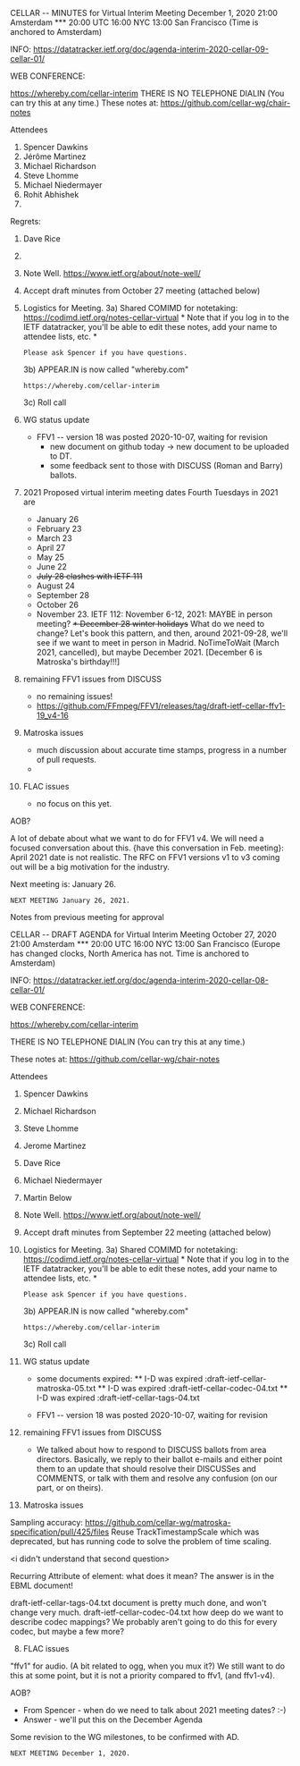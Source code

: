 CELLAR -- MINUTES for Virtual Interim Meeting
December 1, 2020     21:00 Amsterdam  ***
                       20:00 UTC
                       16:00 NYC
                       13:00 San Francisco
(Time is anchored to Amsterdam)

INFO:
   https://datatracker.ietf.org/doc/agenda-interim-2020-cellar-09-cellar-01/

WEB CONFERENCE:

   https://whereby.com/cellar-interim
   THERE IS NO TELEPHONE DIALIN (You can try this at any time.)
   These notes at: https://github.com/cellar-wg/chair-notes


Attendees

1. Spencer Dawkins
2. Jérôme Martinez
3. Michael Richardson
4. Steve Lhomme
5. Michael Niedermayer
6. Rohit Abhishek
7.


Regrets:
1. Dave Rice
2.


1. Note Well.  https://www.ietf.org/about/note-well/
2. Accept draft minutes from October 27 meeting (attached below)

3. Logistics for Meeting.
   3a) Shared COMIMD for notetaking:
       https://codimd.ietf.org/notes-cellar-virtual
       * Note that if you log in to the IETF datatracker, you'll
       be able to edit these notes, add your name to attendee
       lists, etc. *

       Please ask Spencer if you have questions.

   3b) APPEAR.IN is now called "whereby.com"

       https://whereby.com/cellar-interim

   3c) Roll call

4. WG status update

   * FFV1 -- version 18 was posted 2020-10-07, waiting for revision
       * new document on github today -> new document to be uploaded to DT.
       * some feedback sent to those with DISCUSS (Roman and Barry) ballots.


5. 2021 Proposed virtual interim meeting dates
   Fourth Tuesdays in 2021 are
   * January 26
   * February 23
   * March 23
   * April 27
   * May 25
   * June 22
   * ~~July 28 clashes with IETF 111~~
   * August 24
   * September 28
   * October 26
   * November 23.   IETF 112: November 6-12, 2021: MAYBE in person meeting?
   ~~* December 28 winter holidays~~
   What do we need to change?
   Let's book this pattern, and then, around 2021-09-28, we'll see if we want to meet in person in Madrid.
   NoTimeToWait (March 2021, cancelled), but maybe December 2021.
   [December 6 is Matroska's birthday!!!]


6. remaining FFV1 issues from DISCUSS
   * no remaining issues!
   * https://github.com/FFmpeg/FFV1/releases/tag/draft-ietf-cellar-ffv1-19_v4-16

7. Matroska issues
   * much discussion about accurate time stamps, progress in a number of pull requests.
   *

8. FLAC issues
   * no focus on this yet.


AOB?

A lot of debate about what we want to do for FFV1 v4.
We will need a focused conversation about this. {have this conversation in Feb. meeting}:  April 2021 date is not realistic.
The RFC on FFV1 versions v1 to v3 coming out will be a big motivation for the industry.

Next meeting is: January 26.


    NEXT MEETING January 26, 2021.

Notes from previous meeting for approval

CELLAR -- DRAFT AGENDA for Virtual Interim Meeting
October 27, 2020     21:00 Amsterdam  ***
                       20:00 UTC
                       16:00 NYC
                       13:00 San Francisco
(Europe has changed clocks, North America has not. Time is anchored to Amsterdam)

INFO:
   https://datatracker.ietf.org/doc/agenda-interim-2020-cellar-08-cellar-01/

WEB CONFERENCE:

   https://whereby.com/cellar-interim

   THERE IS NO TELEPHONE DIALIN (You can try this at any time.)

   These notes at: https://github.com/cellar-wg/chair-notes

   Attendees
1. Spencer Dawkins
2. Michael Richardson
3. Steve Lhomme
4. Jerome Martinez
5. Dave Rice
6. Michael Niedermayer
7. Martin Below

1. Note Well.  https://www.ietf.org/about/note-well/
2. Accept draft minutes from September 22 meeting (attached below)

3. Logistics for Meeting.
   3a) Shared COMIMD for notetaking:
       https://codimd.ietf.org/notes-cellar-virtual
       * Note that if you log in to the IETF datatracker, you'll
       be able to edit these notes, add your name to attendee
       lists, etc. *

       Please ask Spencer if you have questions.

   3b) APPEAR.IN is now called "whereby.com"

       https://whereby.com/cellar-interim

   3c) Roll call

4. WG status update
   * some documents expired:
   ** I-D was expired :draft-ietf-cellar-matroska-05.txt
   ** I-D was expired :draft-ietf-cellar-codec-04.txt
   ** I-D was expired :draft-ietf-cellar-tags-04.txt

   * FFV1 -- version 18 was posted 2020-10-07, waiting for revision


5. remaining FFV1 issues from DISCUSS
   * We talked about how to respond to DISCUSS ballots from area directors. Basically, we reply to their ballot e-mails and either point them to an update that should resolve their DISCUSSes and COMMENTS, or talk with them and resolve any confusion (on our part, or on theirs).

6. Matroska issues

Sampling accuracy:
https://github.com/cellar-wg/matroska-specification/pull/425/files
Reuse TrackTimestampScale which was deprecated, but has running code to solve the problem of time scaling.

<i didn't understand that second question>

Recurring Attribute of element:   what does it mean?
The answer is in the EBML document!

draft-ietf-cellar-tags-04.txt document is pretty much done, and won't change very much.
draft-ietf-cellar-codec-04.txt how deep do we want to describe codec mappings?  We probably aren't going to do this for every codec, but maybe a few more?

8. FLAC issues

"ffv1" for audio.
(A bit related to ogg, when you mux it?)
We still want to do this at some point, but it is not a priority compared to ffv1, (and ffv1-v4).

AOB?

- From Spencer - when do we need to talk about 2021 meeting dates? :-)
- Answer - we'll put this on the December Agenda

Some revision to the WG milestones, to be confirmed with AD.

    NEXT MEETING December 1, 2020.
